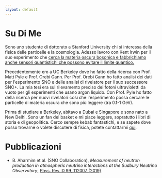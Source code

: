 ```yaml
---
layout: default
---
```

<!---
Text can be **bold**, _italic_, or ~~strikethrough~~.

[Link to another page](./another-page.html)

There should be whitespace between paragraphs.

There should be whitespace between paragraphs. We recommend including a README, or a file with information about your project.
--->
# Su Di Me


<!--<img style="position:absolute; LEFT:78% " width="205" height="308" src="./goodpic.jpg"> -->
Sono uno studente di dottorato a Stanford University chi si interessa della fisica delle particelle e la 
cosmologia. Adesso lavoro con Kent Irwin per il suo esperimento che [cerca la materia oscura bosonica e fabbrichiamo anche sensori quantistichi che possono 
evitare il limite quantico.](https://irwinlab.sites.stanford.edu/) 


Precedentemente ero a UC Berkeley dove ho fatto della ricerca con Prof. Matt Pyle e Prof. Orebi Gann.
Per Prof. Orebi Gann ho fatto analisi dei dati per l'esperimento SNO e delle analisi di rivelatore per il suo 
successore SNO+. La mia tesi era sul rilevamento preciso dei fotoni ultravioletti da vuoto per gli esperimenti che usano 
argon liquido. Con Prof. Pyle ho fatto della ricerca per nuovi rivelatori così che l'esperimento possa cercare le particelle di materia
oscura che sono più leggere (tra 0.1-1 GeV).

Prima di studiare a Berkeley, abitavo a Dubai e Singapore e sono nato a New Delhi. Sono un fan del basket e mi piace leggere, sopratutto i libri
di storia e di geopolitica. Cerco sempre kebab fantastichi, e se sapete dove posso trovarne o volete discutere di fisica,
potete contattarmi [qui](mailto:joesingh@stanford.edu).

# Pubblicazioni

* B. Aharmim et al. (SNO Collaboration), _Measurement of neutron production in atmospheric neutrino interactions at the Sudbury Neutrino Observatory_,
  [Phys. Rev. D 99, 112007 (2019)](https://journals.aps.org/prd/abstract/10.1103/PhysRevD.99.112007)

<!---
## Header 2

> This is a blockquote following a header.
>
> When something is important enough, you do it even if the odds are not in your favor.

### Header 3

```js
// Javascript code with syntax highlighting.
var fun = function lang(l) {
  dateformat.i18n = require('./lang/' + l)
  return true;
}
```

```ruby
# Ruby code with syntax highlighting
GitHubPages::Dependencies.gems.each do |gem, version|
  s.add_dependency(gem, "= #{version}")
end
```

#### Header 4

*   This is an unordered list following a header.
*   This is an unordered list following a header.
*   This is an unordered list following a header.

##### Header 5

1.  This is an ordered list following a header.
2.  This is an ordered list following a header.
3.  This is an ordered list following a header.

###### Header 6

| head1        | head two          | three |
|:-------------|:------------------|:------|
| ok           | good swedish fish | nice  |
| out of stock | good and plenty   | nice  |
| ok           | good `oreos`      | hmm   |
| ok           | good `zoute` drop | yumm  |

### There's a horizontal rule below this.

* * *

### Here is an unordered list:

*   Item foo
*   Item bar
*   Item baz
*   Item zip

### And an ordered list:

1.  Item one
1.  Item two
1.  Item three
1.  Item four

### And a nested list:

- level 1 item
  - level 2 item
  - level 2 item
    - level 3 item
    - level 3 item
- level 1 item
  - level 2 item
  - level 2 item
  - level 2 item
- level 1 item
  - level 2 item
  - level 2 item
- level 1 item

### Small image

![Octocat](https://assets-cdn.github.com/images/icons/emoji/octocat.png)

### Large image

![Branching](https://guides.github.com/activities/hello-world/branching.png)


### Definition lists can be used with HTML syntax.

<dl>
<dt>Name</dt>
<dd>Godzilla</dd>
<dt>Born</dt>
<dd>1952</dd>
<dt>Birthplace</dt>
<dd>Japan</dd>
<dt>Color</dt>
<dd>Green</dd>
</dl>

```
Long, single-line code blocks should not wrap. They should horizontally scroll if they are too long. This line should be long enough to demonstrate this.
```

```
The final element.
```
--->
